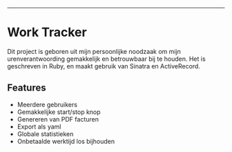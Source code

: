 

---
# Work Tracker
Dit project is geboren uit mijn persoonlijke noodzaak om mijn urenverantwoording gemakkelijk en betrouwbaar bij te houden.
Het is geschreven in Ruby, en maakt gebruik van Sinatra en ActiveRecord.

## Features
* Meerdere gebruikers
* Gemakkelijke start/stop knop
* Genereren van PDF facturen
* Export als yaml
* Globale statistieken
* Onbetaalde werktijd los bijhouden
